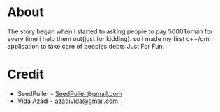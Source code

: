 # About
The story began when i started to asking people to pay 5000Toman for every time i help them out(just for kidding). 
so i made my first c++/qml application to take care of peoples debts Just For Fun.

# Credit
- SeedPuller - SeedPuller@gmail.com
- Vida Azadi - azadivida@gmail.com
